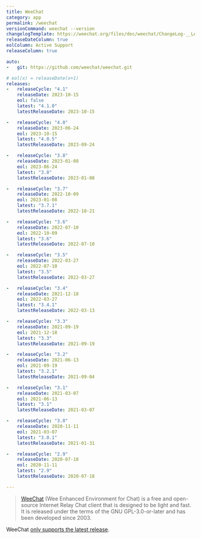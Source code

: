 ```yaml
---
title: WeeChat
category: app
permalink: /weechat
versionCommand: weechat --version
changelogTemplate: https://weechat.org/files/doc/weechat/ChangeLog-__LATEST__.html
releaseDateColumn: true
eolColumn: Active Support
releaseColumn: true

auto:
-   git: https://github.com/weechat/weechat.git

# eol(x) = releaseDate(x+1)
releases:
-   releaseCycle: "4.1"
    releaseDate: 2023-10-15
    eol: false
    latest: "4.1.0"
    latestReleaseDate: 2023-10-15

-   releaseCycle: "4.0"
    releaseDate: 2023-06-24
    eol: 2023-10-15
    latest: "4.0.5"
    latestReleaseDate: 2023-09-24

-   releaseCycle: "3.8"
    releaseDate: 2023-01-08
    eol: 2023-06-24
    latest: "3.8"
    latestReleaseDate: 2023-01-08

-   releaseCycle: "3.7"
    releaseDate: 2022-10-09
    eol: 2023-01-08
    latest: "3.7.1"
    latestReleaseDate: 2022-10-21

-   releaseCycle: "3.6"
    releaseDate: 2022-07-10
    eol: 2022-10-09
    latest: "3.6"
    latestReleaseDate: 2022-07-10

-   releaseCycle: "3.5"
    releaseDate: 2022-03-27
    eol: 2022-07-10
    latest: "3.5"
    latestReleaseDate: 2022-03-27

-   releaseCycle: "3.4"
    releaseDate: 2021-12-18
    eol: 2022-03-27
    latest: "3.4.1"
    latestReleaseDate: 2022-03-13

-   releaseCycle: "3.3"
    releaseDate: 2021-09-19
    eol: 2021-12-18
    latest: "3.3"
    latestReleaseDate: 2021-09-19

-   releaseCycle: "3.2"
    releaseDate: 2021-06-13
    eol: 2021-09-19
    latest: "3.2.1"
    latestReleaseDate: 2021-09-04

-   releaseCycle: "3.1"
    releaseDate: 2021-03-07
    eol: 2021-06-13
    latest: "3.1"
    latestReleaseDate: 2021-03-07

-   releaseCycle: "3.0"
    releaseDate: 2020-11-11
    eol: 2021-03-07
    latest: "3.0.1"
    latestReleaseDate: 2021-01-31

-   releaseCycle: "2.9"
    releaseDate: 2020-07-18
    eol: 2020-11-11
    latest: "2.9"
    latestReleaseDate: 2020-07-18

---
```


> [WeeChat](https://weechat.org) (Wee Enhanced Environment for Chat) is a free and open-source Internet Relay Chat client that is designed to be light and fast. It is released under the terms of the GNU GPL-3.0-or-later and has been developed since 2003. 

WeeChat [only supports the latest release](https://github.com/endoflife-date/endoflife.date/pull/3267#issuecomment-1632930520).

